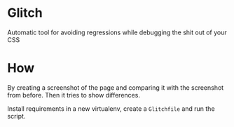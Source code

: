 # Glitch

Automatic tool for avoiding regressions while debugging the shit out of your CSS

# How

By creating a screenshot of the page and comparing it with the screenshot from before. Then it tries to show differences.

Install requirements in a new virtualenv, create a `Glitchfile` and run the script.
